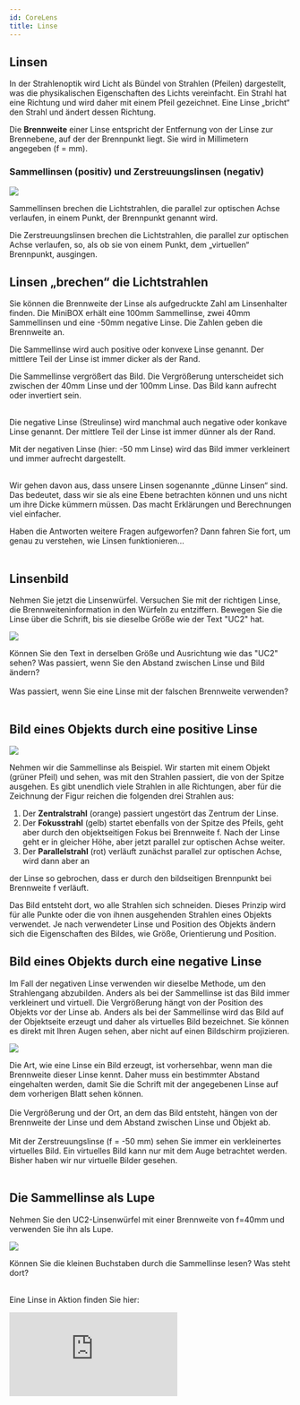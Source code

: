 ```yaml
---
id: CoreLens
title: Linse
---
```


## Linsen

In der Strahlenoptik wird Licht als Bündel von Strahlen (Pfeilen) dargestellt, was die physikalischen Eigenschaften des Lichts vereinfacht. Ein Strahl hat eine Richtung und wird daher mit einem Pfeil gezeichnet. Eine Linse „bricht“ den Strahl und ändert dessen Richtung.

Die **Brennweite** einer Linse entspricht der Entfernung von der Linse zur Brennebene, auf der der Brennpunkt liegt. Sie wird in Millimetern angegeben (f = mm).

### Sammellinsen (positiv) und Zerstreuungslinsen (negativ)

![](../IMAGES/MINIBOXNEW/12.png)

Sammellinsen brechen die Lichtstrahlen, die parallel zur optischen Achse verlaufen, in einem Punkt, der Brennpunkt genannt wird.

Die Zerstreuungslinsen brechen die Lichtstrahlen, die parallel zur optischen Achse verlaufen, so, als ob sie von einem Punkt, dem „virtuellen“ Brennpunkt, ausgingen.

## Linsen „brechen“ die Lichtstrahlen

Sie können die Brennweite der Linse als aufgedruckte Zahl am Linsenhalter finden. Die MiniBOX erhält eine 100mm Sammellinse, zwei 40mm Sammellinsen und eine -50mm negative Linse. Die Zahlen geben die Brennweite an.

Die Sammellinse wird auch positive oder konvexe Linse genannt. Der mittlere Teil der Linse ist immer dicker als der Rand.

<div class="alert-success">
Die Sammellinse vergrößert das Bild. Die Vergrößerung unterscheidet sich zwischen der 40mm Linse und der 100mm Linse. Das Bild kann aufrecht oder invertiert sein.
</div><br/>

Die negative Linse (Streulinse) wird manchmal auch negative oder konkave Linse genannt. Der mittlere Teil der Linse ist immer dünner als der Rand.

<div class="alert-success">
Mit der negativen Linse (hier: -50 mm Linse) wird das Bild immer verkleinert und immer aufrecht dargestellt.
</div><br/>

Wir gehen davon aus, dass unsere Linsen sogenannte „dünne Linsen“ sind. Das bedeutet, dass wir sie als eine Ebene betrachten können und uns nicht um ihre Dicke kümmern müssen. Das macht Erklärungen und Berechnungen viel einfacher.

<div class="alert info">
Haben die Antworten weitere Fragen aufgeworfen? Dann fahren Sie fort, um genau zu verstehen, wie Linsen funktionieren...
</div><br/>

## Linsenbild

Nehmen Sie jetzt die Linsenwürfel. Versuchen Sie mit der richtigen Linse, die Brennweiteninformation in den Würfeln zu entziffern. Bewegen Sie die Linse über die Schrift, bis sie dieselbe Größe wie der Text "UC2" hat.

![](../IMAGES/MINIBOXNEW/13.png)

<div class="alert info">
Können Sie den Text in derselben Größe und Ausrichtung wie das "UC2" sehen? Was passiert, wenn Sie den Abstand zwischen Linse und Bild ändern?
</div><br/>

<div class="alert-success">
Was passiert, wenn Sie eine Linse mit der falschen Brennweite verwenden?
</div><br/>

## Bild eines Objekts durch eine positive Linse

![](../IMAGES/MINIBOXNEW/14.png)

Nehmen wir die Sammellinse als Beispiel. Wir starten mit einem Objekt (grüner Pfeil) und sehen, was mit den Strahlen passiert, die von der Spitze ausgehen. Es gibt unendlich viele Strahlen in alle Richtungen, aber für die Zeichnung der Figur reichen die folgenden drei Strahlen aus:

1. Der **Zentralstrahl** (orange) passiert ungestört das Zentrum der Linse.
2. Der **Fokusstrahl** (gelb) startet ebenfalls von der Spitze des Pfeils, geht aber durch den objektseitigen Fokus bei Brennweite f. Nach der Linse geht er in gleicher Höhe, aber jetzt parallel zur optischen Achse weiter.
3. Der **Parallelstrahl** (rot) verläuft zunächst parallel zur optischen Achse, wird dann aber an

 der Linse so gebrochen, dass er durch den bildseitigen Brennpunkt bei Brennweite f verläuft.

Das Bild entsteht dort, wo alle Strahlen sich schneiden. Dieses Prinzip wird für alle Punkte oder die von ihnen ausgehenden Strahlen eines Objekts verwendet. Je nach verwendeter Linse und Position des Objekts ändern sich die Eigenschaften des Bildes, wie Größe, Orientierung und Position.

## Bild eines Objekts durch eine negative Linse

Im Fall der negativen Linse verwenden wir dieselbe Methode, um den Strahlengang abzubilden. Anders als bei der Sammellinse ist das Bild immer verkleinert und virtuell. Die Vergrößerung hängt von der Position des Objekts vor der Linse ab. Anders als bei der Sammellinse wird das Bild auf der Objektseite erzeugt und daher als virtuelles Bild bezeichnet. Sie können es direkt mit Ihren Augen sehen, aber nicht auf einen Bildschirm projizieren.

![](../IMAGES/MINIBOXNEW/15.png)

<div class="alert-success">
Die Art, wie eine Linse ein Bild erzeugt, ist vorhersehbar, wenn man die Brennweite dieser Linse kennt. Daher muss ein bestimmter Abstand eingehalten werden, damit Sie die Schrift mit der angegebenen Linse auf dem vorherigen Blatt sehen können.
</div><br/>

<div class="alert-success">
Die Vergrößerung und der Ort, an dem das Bild entsteht, hängen von der Brennweite der Linse und dem Abstand zwischen Linse und Objekt ab.
</div><br/>

<div class="alert-success">
Mit der Zerstreuungslinse (f = -50 mm) sehen Sie immer ein verkleinertes virtuelles Bild. Ein virtuelles Bild kann nur mit dem Auge betrachtet werden. Bisher haben wir nur virtuelle Bilder gesehen.
</div><br/>

## Die Sammellinse als Lupe

Nehmen Sie den UC2-Linsenwürfel mit einer Brennweite von f=40mm und verwenden Sie ihn als Lupe.

![](../IMAGES/MINIBOXNEW/16.png)

<div class="alert info">
Können Sie die kleinen Buchstaben durch die Sammellinse lesen? Was steht dort?
</div><br/>

Eine Linse in Aktion finden Sie hier:

<div style={{position: 'relative', paddingBottom: '56.25%', height: 0, overflow: 'hidden'}}>
  <iframe 
    style={{position: 'absolute', top: 0, left: 0, width: '100%', height: '100%'}}
    src="https://www.youtube.com/embed/rCtZjRKU8" 
    title="YouTube-Video-Player" 
    frameBorder="0" 
    allow="accelerometer; autoplay; clipboard-write; encrypted-media; gyroscope; picture-in-picture" 
    allowFullScreen
  />
</div>

## Das machen Sammellinsen

Mit den Sammellinsen hängen Bild und Vergrößerung von der Position des Objekts ab.

![](../IMAGES/MINIBOXNEW/17.png)

Wenn der Abstand zwischen Objekt und Linse mehr als das Doppelte der Brennweite der Linse beträgt, dann ist das Bild...
- Umgekehrt
- Seitlich getauscht
- Verkleinert
- Real

Wenn der Abstand zwischen Objekt und Linse genau das Doppelte der Brennweite der Linse beträgt, dann ist das Bild...
- Umgekehrt
- Seitlich getauscht
- Gleiche Größe
- Real

Wenn der Abstand zwischen Objekt und Linse mehr als die Brennweite und weniger als das Doppelte der Brennweite der Linse beträgt, dann ist das Bild...
- Umgekehrt
- Seitlich getauscht
- Vergrößert
- Real

### Objektabstand (g)
Der Abstand zwischen dem Objekt und der Linsenebene wird als g bezeichnet.

### Bildweite (b)
Der Abstand zwischen der Linsenebene und dem durch die Linse gebildeten Bild wird als b bezeichnet.

Die Sammellinse kann ein reales Bild erzeugen. Das reale Bild kann dann auf einem Schirm gesehen werden.

## Deshalb vergrößert die Lupe

### Lupeneffekt!

Wenn der Abstand zwischen dem Objekt und der Linse weniger als die Brennweite der Linse beträgt, dann ist das Bild...
- Aufrecht
- Richtig herum
- Vergrößert
- Virtuell

![](../IMAGES/MINIBOXNEW/18.png)

<div class="alert-success">
Die Lupe ist das einfachste aller optischen

 Geräte, da sie nur aus einer einfachen Sammellinse mit geeigneter Brennweite besteht. Warum vergrößert der Würfel mit 50 𝑚𝑚 den kleinen Text? Wenn das Objekt vor der Brennweite der Linse liegt – also weniger als 50 𝑚𝑚 vor der Linse – erzeugt die Linse ein virtuelles Bild, das hinter dem eigentlichen Objekt liegt. Das Auge nimmt es vergrößert wahr. Schauen Sie sich das obenstehende Diagramm an.
</div><br/>

Berechnen Sie die Vergrößerung der Lupe mit der folgenden Formel:

![](../IMAGES/MINIBOX/UC2_minibox_7.png)

250 𝑚𝑚 ist der Abstand der klaren Sehweite – d. h. der Abstand zwischen dem Objekt und dem Auge, bei dem die meisten Menschen gut lesen können. Mehr dazu später bei der „Akkommodation“ des Auges.

## Wie funktioniert ein Kinoprojektor?

Nehmen Sie den UC2-Linsenwürfel mit einer Brennweite von 𝑓 =40 𝑚𝑚 und platzieren Sie ihn hinter dem Probenhalterwürfel. Der Abstand zwischen dem Objekt und der Linse (also der Objektabstand g) sollte ca. 50 mm betragen. Wenn Sie das Objekt jetzt mit der Taschenlampe beleuchten, sehen Sie es in etwa 200 mm Entfernung scharf an der Wand. Ein Kinoprojektor hat anstelle des Objekts einen Filmstreifen und natürlich eine viel stärkere Lichtquelle.

![](../IMAGES/MINIBOXNEW/19.png)

<div class="alert-success">
Verwenden Sie eine Taschenlampe (z. B. von Ihrem Handy) als Lichtquelle und halten Sie sie vor das Objekt
</div><br/>

<div class="alert-success">
Verwenden Sie das Bild oder den Text auf dem Mikroskopobjektträger als Objekt
</div><br/>

<div class="alert info">
Wie ist das Bild ausgerichtet?
Schieben Sie die Linse hin und her im Würfel und sehen Sie, wann das Bild scharf ist. Finden Sie das Bild für g = 50mm, 60mm, 65mm und messen Sie den Abstand zwischen der Linse und dem Bild.
</div><br/>

## Wie funktioniert ein Kinoprojektor?

![](../IMAGES/MINIBOXNEW/20.png)

### Wo ist das Bild?
Wenn ein Objekt durch eine Sammellinse abgebildet wird, hängen Position und Größe des Bildes von der Entfernung (g) des Objekts zur Linse und deren Brennweite (f) ab.
Die Linsengleichung beschreibt die Beziehung zwischen Bildweite (b) und Objektabstand (g):
![](../IMAGES/MINIBOX/UC2_minibox_10.png)

### Wie groß ist das Bild?
Die Vergrößerung des Objekts auf der Leinwand kann einfach mit der folgenden Formel berechnet werden:

![](../IMAGES/MINIBOX/UC2_minibox_11.png)

## Wie der Projektor funktioniert

![](../IMAGES/MINIBOX/UC2_minibox_9.png)

Überprüfen Sie, ob Ihre Beobachtung mit der Berechnung übereinstimmt

![](../IMAGES/MINIBOX/UC2_minibox_12.png)

Berechnen Sie die Vergrößerung des Projektors für die verschiedenen Werte von g und b.

![](../IMAGES/MINIBOX/UC2_minibox_13.png)

<div class="alert-success">
Unsere Linse hat eine Brennweite von f= 40 mm.

Für g = 50mm → b = 200mm

Für g = 60 mm → b = 120 mm\

Für g = 65 mm → b = 104 mm\
</div><br/>

<div class="alert-success">
Der Projektor erzeugt immer ein vergrößertes, invertiertes (umgekehrtes) Bild.
Die Position des Bildes und seine Vergrößerung hängen von der Position und Größe des Objekts ab.
</div><br/>

## Tutorial: Bestimmung der Brennweite einer positiven Linse

### Benötigte Materialien:
- Lichtquelle (z. B. Raumbeleuchtung)
- Positive Linse
- Schirm (z

. B. Tisch, Stück Papier usw.)

### Anleitung:
1. Positionieren Sie die positive Linse so, dass sie der Lichtquelle zugewandt ist. Richten Sie einen Schirm parallel zur Brennebene der Linse aus.
2. Ändern Sie den Abstand zwischen Linse und Schirm.
3. Beobachten und dokumentieren Sie sorgfältig die Position, an der die Lichtquelle ein klares Bild auf der Oberfläche des Schirms bildet.

![](../IMAGES/MINIBOXTUTORIAL/image3.png)
